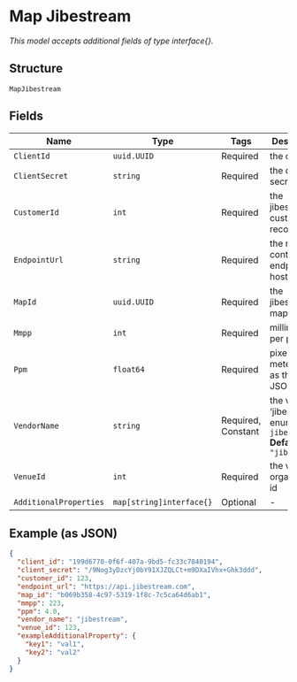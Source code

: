 
# Map Jibestream

*This model accepts additional fields of type interface{}.*

## Structure

`MapJibestream`

## Fields

| Name | Type | Tags | Description |
|  --- | --- | --- | --- |
| `ClientId` | `uuid.UUID` | Required | the client id |
| `ClientSecret` | `string` | Required | the client secret |
| `CustomerId` | `int` | Required | the jibestream customer record id |
| `EndpointUrl` | `string` | Required | the map contents endpoint host |
| `MapId` | `uuid.UUID` | Required | the jibestream map id |
| `Mmpp` | `int` | Required | millimeter per pixel |
| `Ppm` | `float64` | Required | pixel per meter, same as the map JSON value. |
| `VendorName` | `string` | Required, Constant | the vendor ‘jibestream’. enum: `jibestream`<br>**Default**: `"jibestream"` |
| `VenueId` | `int` | Required | the venue or organization id |
| `AdditionalProperties` | `map[string]interface{}` | Optional | - |

## Example (as JSON)

```json
{
  "client_id": "199d6770-0f6f-407a-9bd5-fc33c7840194",
  "client_secret": "/9Nog3yDzcYj0bY91XJZQLCt+m9DXaIVhx+Ghk3ddd",
  "customer_id": 123,
  "endpoint_url": "https://api.jibestream.com",
  "map_id": "b069b358-4c97-5319-1f8c-7c5ca64d6ab1",
  "mmpp": 223,
  "ppm": 4.0,
  "vendor_name": "jibestream",
  "venue_id": 123,
  "exampleAdditionalProperty": {
    "key1": "val1",
    "key2": "val2"
  }
}
```

